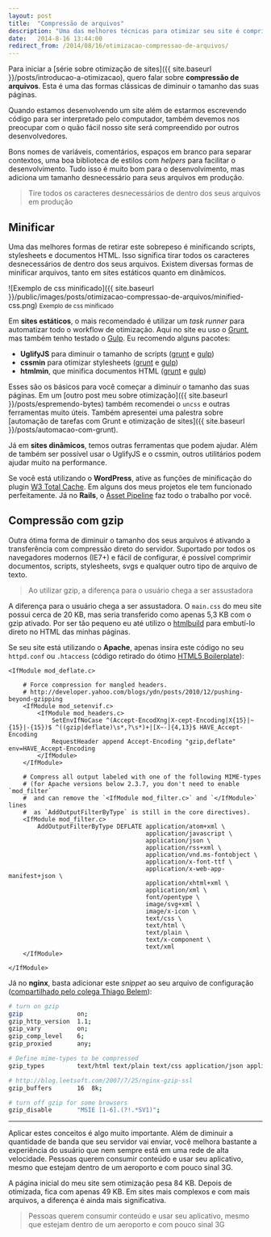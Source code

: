 ```yaml
---
layout: post
title:  "Compressão de arquivos"
description: "Uma das melhores técnicas para otimizar seu site é comprimir seus arquivos e utilizar gzip"
date:   2014-8-16 13:44:00
redirect_from: /2014/08/16/otimizacao-compressao-de-arquivos/
---
```


Para iniciar a [série sobre otimização de sites]({{ site.baseurl }}/posts/introducao-a-otimizacao), quero falar sobre **compressão de arquivos**. Esta é uma das formas clássicas de diminuir o tamanho das suas páginas.

<!--more-->

Quando estamos desenvolvendo um site além de estarmos escrevendo código para ser interpretado pelo computador, também devemos nos preocupar com o quão fácil nosso site será compreendido por outros desenvolvedores.

Bons nomes de variáveis, comentários, espaços em branco para separar contextos, uma boa biblioteca de estilos com *helpers* para facilitar o desenvolvimento. Tudo isso é muito bom para o desenvolvimento, mas adiciona um tamanho desnecessário para seus arquivos em produção.

<blockquote class="pullquote">Tire todos os caracteres desnecessários de dentro dos seus arquivos em produção</blockquote>

## Minificar

Uma das melhores formas de retirar este sobrepeso é minificando scripts, stylesheets e documentos HTML. Isso significa tirar todos os caracteres desnecessários de dentro dos seus arquivos. Existem diversas formas de minificar arquivos, tanto em sites estáticos quanto em dinâmicos.

![Exemplo de css minificado]({{ site.baseurl }}/public/images/posts/otimizacao-compressao-de-arquivos/minified-css.png)
<small>Exemplo de css minificado</small>

Em **sites estáticos**, o mais recomendado é utilizar um *task runner* para automatizar todo o workflow de otimização. Aqui no site eu uso o [Grunt](http://gruntjs.com), mas também tenho testado o [Gulp](http://gulpjs.com). Eu recomendo alguns pacotes:

- **UglifyJS** para diminuir o tamanho de scripts ([grunt](https://github.com/gruntjs/grunt-contrib-uglify) e [gulp](https://github.com/terinjokes/gulp-uglify))
- **cssmin** para otimizar stylesheets ([grunt](https://www.npmjs.org/package/grunt-contrib-cssmin) e [gulp](https://github.com/chilijung/gulp-cssmin))
- **htmlmin**, que minifica documentos HTML ([grunt](https://github.com/gruntjs/grunt-contrib-htmlmin) e [gulp](https://github.com/jonschlinkert/gulp-htmlmin))

Esses são os básicos para você começar a diminuir o tamanho das suas páginas. Em um [outro post meu sobre otimização]({{ site.baseurl }}/posts/espremendo-bytes) também recomendei o `uncss` e outras ferramentas muito úteis. Também apresentei uma palestra sobre [automação de tarefas com Grunt e otimização de sites]({{ site.baseurl }}/posts/automacao-com-grunt).

Já em **sites dinâmicos**, temos outras ferramentas que podem ajudar. Além de também ser possível usar o UglifyJS e o cssmin, outros utilitários podem ajudar muito na performance.

Se você está utilizando o **WordPress**, ative as funções de minificação do plugin [W3 Total Cache](https://wordpress.org/plugins/w3-total-cache/). Em alguns dos meus projetos ele tem funcionado perfeitamente. Já no **Rails**, o [Asset Pipeline](http://guides.rubyonrails.org/asset_pipeline.html) faz todo o trabalho por você.

## Compressão com gzip

Outra ótima forma de diminuir o tamanho dos seus arquivos é ativando a transferência com compressão direto do servidor. Suportado por todos os navegadores modernos (IE7+) e fácil de configurar, é possível comprimir documentos, scripts, stylesheets, svgs e qualquer outro tipo de arquivo de texto.

<blockquote class="pullquote">Ao utilizar gzip, a diferença para o usuário chega a ser assustadora</blockquote>

A diferença para o usuário chega a ser assustadora. O `main.css` do meu site possui cerca de 20 KB, mas seria transferido como apenas 5,3 KB com o gzip ativado. Por ser tão pequeno eu até utilizo o [htmlbuild](https://github.com/spatools/grunt-html-build) para embutí-lo direto no HTML das minhas páginas.

Se seu site está utilizando o **Apache**, apenas insira este código no seu `httpd.conf` ou `.htaccess` (código retirado do ótimo [HTML5 Boilerplate](https://github.com/h5bp/html5-boilerplate)):

```apacheconf
<IfModule mod_deflate.c>

    # Force compression for mangled headers.
    # http://developer.yahoo.com/blogs/ydn/posts/2010/12/pushing-beyond-gzipping
    <IfModule mod_setenvif.c>
        <IfModule mod_headers.c>
            SetEnvIfNoCase ^(Accept-EncodXng|X-cept-Encoding|X{15}|~{15}|-{15})$ ^((gzip|deflate)\s*,?\s*)+|[X~-]{4,13}$ HAVE_Accept-Encoding
            RequestHeader append Accept-Encoding "gzip,deflate" env=HAVE_Accept-Encoding
        </IfModule>
    </IfModule>

    # Compress all output labeled with one of the following MIME-types
    # (for Apache versions below 2.3.7, you don't need to enable `mod_filter`
    #  and can remove the `<IfModule mod_filter.c>` and `</IfModule>` lines
    #  as `AddOutputFilterByType` is still in the core directives).
    <IfModule mod_filter.c>
        AddOutputFilterByType DEFLATE application/atom+xml \
                                      application/javascript \
                                      application/json \
                                      application/rss+xml \
                                      application/vnd.ms-fontobject \
                                      application/x-font-ttf \
                                      application/x-web-app-manifest+json \
                                      application/xhtml+xml \
                                      application/xml \
                                      font/opentype \
                                      image/svg+xml \
                                      image/x-icon \
                                      text/css \
                                      text/html \
                                      text/plain \
                                      text/x-component \
                                      text/xml
    </IfModule>

</IfModule>
```

Já no **nginx**, basta adicionar este *snippet* ao seu arquivo de configuração ([compartilhado pelo colega Thiago Belem](http://blog.thiagobelem.net/habilitando-gzip-em-servidores-nginx/)):

```bash
# turn on gzip
gzip               on;
gzip_http_version  1.1;
gzip_vary          on;
gzip_comp_level    6;
gzip_proxied       any;

# Define mime-types to be compressed
gzip_types         text/html text/plain text/css application/json application/x-javascript text/xml application/xml application/xml+rss text/javascript;

# http://blog.leetsoft.com/2007/7/25/nginx-gzip-ssl
gzip_buffers       16  8k;

# turn off gzip for some browsers
gzip_disable       "MSIE [1-6].(?!.*SV1)";
```

***

Aplicar estes conceitos é algo muito importante. Além de diminuir a quantidade de banda que seu servidor vai enviar, você melhora bastante a experiência do usuário que nem sempre está em uma rede de alta velocidade. Pessoas querem consumir conteúdo e usar seu aplicativo, mesmo que estejam dentro de um aeroporto e com pouco sinal 3G.

A página inicial do meu site sem otimização pesa 84 KB. Depois de otimizada, fica com apenas 49 KB. Em sites mais complexos e com mais arquivos, a diferença é ainda mais significativa.

<blockquote class="pullquote">Pessoas querem consumir conteúdo e usar seu aplicativo, mesmo que estejam dentro de um aeroporto e com pouco sinal 3G</blockquote>
